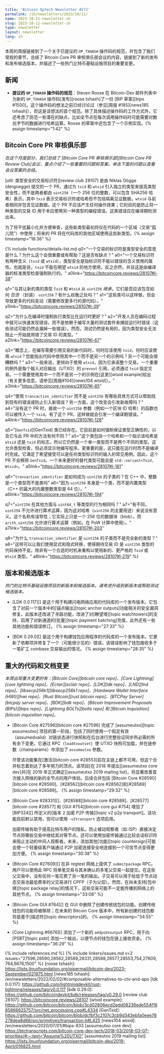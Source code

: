 ```yaml
---
title: 'Bitcoin Optech Newsletter #272'
permalink: /zh/newsletters/2023/10/11/
name: 2023-10-11-newsletter-zh
slug: 2023-10-11-newsletter-zh
type: newsletter
layout: newsletter
lang: zh
---
```


本周的周报链接到了一个关于已提议的 `OP_TXHASH` 操作码的规范，并包含了我们常规的章节，总结了 Bitcoin Core PR 审核俱乐部会议的内容，链接到了新的发布和发布候选版本，并描述了一些热门比特币基础设施项目的重要变更。


## 新闻

- **提议的 `OP_TXHASH` 操作码的规范**：Steven Roose 在 Bitcoin-Dev 邮件列表中为新的 `OP_TXHASH` 操作码[发布][roose txhash]了一份 [BIP 草案][bips #1500]。这个操作码的想法之前已经讨论过（参见[周报 #185][news185 txhash]），但这是该想法的首个规范。除了具体描述操作码的工作方式外，它还考虑了防范一些潜在的缺点，比如全节点在每次调用操作码时可能需要对数兆字节的数据进行哈希运算。Roose 的草案中还包含了一个示例实现。{% assign timestamp="1:42" %}

## Bitcoin Core PR 审核俱乐部

*在这个月度部分，我们总结了 [Bitcoin Core PR 审核俱乐部][Bitcoin Core PR Review Club]会议，重点介绍了一些重要的问题和答案。单击下面的问题以查看会议答案的总结。*

[util: 类型安全的交易标识符][review club 28107] 是由 Niklas Gögge (dergoegge) 提交的一个 PR，通过为 `txid` 和 `wtxid` 引入独立的类型来提高类型安全性，而不是两者都由 `uint256`（一个 256 位的整数，可以包含 SHA256 哈希）表示。其中 `txid` 表示交易标识符或哈希但不包括隔离见证数据，`wtxid` 与前者相同并包含见证数据。这个 PR 不应该产生任何操作效果；它的目的是防止将一种类型的交易 ID 用于本应使用另一种类型的编程错误。这类错误应在编译期检测出来。

为了将干扰最小化并方便审查，这些新类型最初将仅在代码的一个区域（交易“孤儿院”）中使用；将来的 PR 将在代码库的其他区域使用这些新类型。{% assign timestamp="18:36" %}

{% include functions/details-list.md
  q0="一个交易的标识符是类型安全的意思是什么？为什么这个会很重要或有帮助？这是否有缺点？"
  a0="一个交易标识符有两种含义（`txid` 或 `wtxid`），类型安全是指标识符不能以错误的含义使用的属性。也就是说，`txid` 不能在期望 `wtxid` 的地方使用，反之亦然，并且这是由编译器的标准类型检查强制执行的。"
  a0link="https://bitcoincore.reviews/28107#l-38"

  q1="与其让新的类的类型 `Txid` 和 `Wtxid` 从 `uint256` _继承_，它们是否应该包含如何 _包含_ （封装） `uint256`？有什么权衡之处吗？"
  a1="这些类可以这样做，但会导致更多的代码变动（需要修改更多行的源代码）。"
  a1link="https://bitcoincore.reviews/28107#l-39"

  q2="为什么在编译时强制执行类型比在运行时更好？"
  a2="开发人员在编码过程中就可以快速发现错误，而不是依赖于编写大量的测试套件来捕捉运行时错误（这些测试可能仍然会漏掉一些错误）。然而，测试仍然是有用的，因为类型安全无法阻止一开始就用错了交易 ID 的类型。"
  a2link="https://bitcoincore.reviews/28107#l-67"

  q3="概念上，在编写需要引用交易的新代码时，何时应该使用 `txid`，何时应该使用 `wtxid`？您能指出代码中使用其中一个而不是另一个的示例吗？另一个可能会很糟糕吗？"
  a3="一般来说，更倾向于使用 `wtxid`，因为它承诺整个交易。一个重要的例外是每个输入对应输出（UTXO）的 `prevout` 引用，必须通过 `txid` 指定交易。一个需要使用其中一个而不是另一个的示例在[这里][wtxid example]给出（有关更多信息，请参见[周报#104][news104 wtxid]）。"
  a3link="https://bitcoincore.reviews/28107#l-85"

  q4="<!--in-which-concrete-way-s-could-using-transaction-identifier-instead-of-uint256-help-find-existing-bugs-or-prevent-the-introduction-of-new-ones-on-the-other-hand-could-this-change-introduce-new-bugs-->使用 `transaction_identifier` 而不是 `uint256` 有哪些具体方式可以帮助找到现有的错误或防止引入新错误？另一方面，这个改变会引发新故障吗？"
  a4="没有这个 PR 时，接收一个 `uint256` 参数（例如一个区块 ID 哈希）的函数也可以被传入一个 `txid`。有了这个 PR，这样做就会引发一个编译期错误。"
  a4link="https://bitcoincore.reviews/28107#l-128"

  q5="[`GenTxid`][GenTxid] 类已经存在。它目前是如何强制保证类型正确性的，以及它与此 PR 中的方法有何不同？"
  a5="这个类包括一个哈希和一个指示该哈希是 `wtxid` 还是 `txid` 的标志，所以它仍然是一个单一类型而不是两个不同的类型。这允许类型检查，但必须显示地编写程序。更重要的是，这只能在运行时而不是编译时完成。它满足了希望接受可以是任何类型标识符的输入的常见用例。因此，这个 PR 不会移除 `GenTxid`。一个未来更好的替代类型可能会是 `std::variant<Txid, Wtxid>`。"
  a5link="https://bitcoincore.reviews/28107#l-161"

  q6="<!--how-is-transaction-identifier-able-to-subclass-uint256-given-that-in-c-integers-are-types-and-not-classes-->`transaction_identifier` 是如何成为 `uint256` 的子类的？在 C++ 中，整数是一个类型而不是类吗"
  a6="因为 `uint256` 本身是一个类，而不是内置类型（C++ 的最大的内置整数类型是 64 位）。"
  a6link="https://bitcoincore.reviews/28107#l-194"

  q7="`uint256` 在其他方面与 `uint64_t` 等类型的行为相同吗？"
  a7="有不同，`uint256` 不允许进行算术运算，因为这对哈希（`uint256` 的主要用途）来说没有意义。这个名称有误导性；它实际上只是一个 256 位的数据块（blob）。而 `arith_uint256` 允许进行算术运算（例如，在 PoW 计算中使用）。"
  a7link="https://bitcoincore.reviews/28107#l-203"

  q8="<!--why-does-transaction-identifier-subclass-uint256-instead-of-being-a-completely-new-type-->为什么 `transaction_identifier` 是 `uint256` 的子类而不是完全新的类型？"
  a8="这样可以让我们使用显式和隐式转换，使得期待交易 ID 是 `uint256` 类型的代码保持不变。除非有一个合适的时机来重构以使用新的、更严格的 `Txid` 或 `Wtxid` 类型。"
  a8link="https://bitcoincore.reviews/28107#l-219"
%}

## 版本和候选版本

*热门的比特币基础设施项目的新版本和候选版本。请考虑升级到新版本或帮助测试候选版本。*

- [LDK 0.0.117][] 是这个用于构建闪电网络应用的代码库的一个发布版本。它包含了对前一个版本中的[锚点输出][topic anchor outputs]功能相关的安全漏洞修复。此版本还改进了寻路功能，改进了对[瞭望塔][topic watchtowers]的支持，启用了对新通道的[批量][topic payment batching]充值，此外还有一些其他功能和错误修订。 {% assign timestamp="27:33" %}

- [BDK 0.29.0][] 是这个用于构建钱包应用程序的代码库的一个发布版本。它更新了依赖项并修复了一个（可能很少见的）错误，该错误影响了钱包接收多于一笔矿工 coinbase 交易输出的情况。 {% assign timestamp="28:35" %}

## 重大的代码和文档变更

*本周出现重大变更的有：[Bitcoin Core][bitcoin core repo]、[Core Lightning][core lightning repo]、[Eclair][eclair repo]、[LDK][ldk repo]、[LND][lnd repo]、[libsecp256k1][libsecp256k1 repo]、[Hardware Wallet Interface (HWI)][hwi repo]、[Rust Bitcoin][rust bitcoin repo]、[BTCPay Server][btcpay server repo]、[BDK][bdk repo]、[Bitcoin Improvement Proposals (BIPs)][bips repo]、[Lightning BOLTs][bolts repo] 和 [Bitcoin Inquisition][bitcoin inquisition repo]。*

- [Bitcoin Core #27596][bitcoin core #27596] 完成了 [assumeutxo][topic assumeutxo] 项目的第一阶段，包括了同时使用一个假定有效（assumedvalid）对链状态进行快照和在后台进行完整验证同步所必需的所有余下变更。它通过 RPC（`loadtxoutset`）使 UTXO 快照可加载，并在链参数（chainparams）中添加了 `assumeutxo` 参数。

    尽管该功能集在[激活][bitcoin core #28553]前在主链上都不可用，但这个合并标志着到达了多年努力的顶点。该项目[在 2018 年提出][assumeutxo core dev]并[在 2019 年正式确定][assumeutxo 2019 mailing list]，将显著改善首次接入网络的新的全节点的用户体验。后续合并包括 [Bitcoin Core #28590][bitcoin core #28590]、[#28562][bitcoin core #28562]和[#28589][bitcoin core #28589]。 {% assign timestamp="29:32" %}

- [Bitcoin Core #28331][]、[#28588][bitcoin core #28588]、[#28577][bitcoin core #28577] 和 [GUI #754][bitcoin core gui #754] 增加了 [BIP324][] 所定义的[版本 2 加密 P2P 传输][topic v2 p2p transport]。该功能目前默认禁用，但可以使用 `-v2transport` 选项启用。

    加密传输有助于提高比特币用户的隐私，防止被动观察者（如 ISP）直接决定节点将哪些交易中继给其对等节点。还可以使用加密传输通过比较会话标识符来阻止主动的中间人观察者。未来，添加其他[功能][topic countersign]可能会使一个轻量级客户端通过 P2P 加密连接安全地连接到一个可信节点变得更加方便。 {% assign timestamp="30:38" %}

- [Bitcoin Core #27609][] 在非 regtest 网络上提供了 `submitpackage` RPC。用户可以使用此 RPC 将单笔交易与其未确认的多笔父交易一起提交。在这些父交易中，没有任何一笔花费了另一笔的输出。子交易可以用于给低于节点动态交易池最低费率的父交易进行 CPFP（子为父偿）。然而，在尚未支持[包中继][topic package relay]的情况下，这些交易可能不一定能传播到网络上的其他节点。 {% assign timestamp="33:08" %}

- [Bitcoin Core GUI #764][] 在 GUI 中删除了创建传统钱包的功能。创建传统钱包的功能将被移除；在未来的 Bitcoin Core 版本中，所有新创建的钱包都将是基于[描述符][topic descriptors]的。 {% assign timestamp="34:55" %}

- [Core Lightning #6676][] 添加了一个新的 `addpsbtoutput` RPC，用于向 [PSBT][topic psbt] 添加一个输出，以便节点的钱包在链上接收资金。 {% assign timestamp="36:29" %}

{% include references.md %}
{% include linkers/issues.md v=2 issues="27596,28590,28562,28589,28331,28588,28577,28553,754,27609,764,6676,1500" %}
[roose txhash]: https://lists.linuxfoundation.org/pipermail/bitcoin-dev/2023-September/021975.html
[news185 txhash]: /en/newsletters/2022/02/02/#composable-alternatives-to-ctv-and-apo
[ldk 0.0.117]: https://github.com/lightningdevkit/rust-lightning/releases/tag/v0.0.117
[bdk 0.29.0]: https://github.com/bitcoindevkit/bdk/releases/tag/v0.29.0
[review club 28107]: https://bitcoincore.reviews/28107
[wtxid example]: https://github.com/bitcoin/bitcoin/blob/3cd02806ecd2edd08236ede554f1685866625757/src/net_processing.cpp#L4334
[GenTxid]: https://github.com/bitcoin/bitcoin/blob/dcfbf3c2107c3cb9d343ebfa0eee78278dea8d66/src/primitives/transaction.h#L425
[news104 wtxid]: /en/newsletters/2020/07/01/#bips-933
[assumeutxo core dev]: https://btctranscripts.com/bitcoin-core-dev-tech/2018-03/2018-03-07-priorities/#:~:text=“Assume%20UTXO”
[assumeutxo 2019 mailing list]: https://lists.linuxfoundation.org/pipermail/bitcoin-dev/2019-April/016825.html
